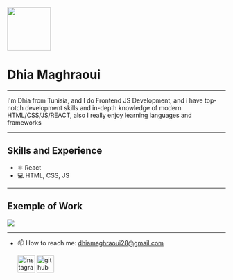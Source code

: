 
<img src="https://c4.wallpaperflare.com/wallpaper/815/965/235/code-coding-knowledge-logic-wallpaper-preview.jpg" height=100px >

# Dhia Maghraoui
<hr color=black">
I'm Dhia from Tunisia, and I do Frontend JS Development, and i have top-notch development skills and in-depth knowledge of modern HTML/CSS/JS/REACT, also I really enjoy learning languages and frameworks

 <hr>

## Skills and Experience
 - ⚛ React
 - 💻 HTML, CSS, JS

 <hr>
 
## Exemple of Work
<img src="https://www.meosis.fr/wp-content/uploads/2020/09/gif-code.gif">

 <hr>

- 📫 How to reach me:
   dhiamaghraoui28@gmail.com <p>
  [<img src='https://cdn.jsdelivr.net/npm/simple-icons@3.0.1/icons/instagram.svg' alt='instagram' height='40'>](https://www.instagram.com/dhia_maghraoui/)  [<img src='https://cdn.jsdelivr.net/npm/simple-icons@3.0.1/icons/github.svg' alt='github' height='40'>](https://github.com/dhiamaghraoui)                                                                    
 

